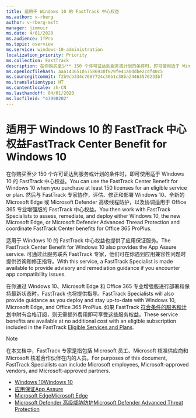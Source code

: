```yaml
---
title: 适用于 Windows 10 的 FastTrack 中心权益
ms.author: v-rberg
author: v-rberg-msft
manager: jimmuir
ms.date: 4/01/2020
ms.audience: ITPro
ms.topic: overview
ms.service: windows-10-administration
localization_priority: Priority
ms.collection: FastTrack
description: 在你购买至少** 150 个许可证达到服务或计划的条件时，即可使用适于 Windows 10 的 FastTrack 中心权益。
ms.openlocfilehash: aaa143651057586938f829fe41a0ddbe2cdf40c5
ms.sourcegitcommit: f2b9cb334c7687724c36b1c38ba24463576233bf
ms.translationtype: HT
ms.contentlocale: zh-CN
ms.lasthandoff: 04/01/2020
ms.locfileid: "43098202"
---
```

# <a name="fasttrack-center-benefit-for-windows-10"></a><span data-ttu-id="c7d5e-103">适用于 Windows 10 的 FastTrack 中心权益</span><span class="sxs-lookup"><span data-stu-id="c7d5e-103">FastTrack Center Benefit for Windows 10</span></span>

<span data-ttu-id="c7d5e-104">在你购买至少 150 个许可证达到服务或计划的条件时，即可使用适于 Windows 10 的 FastTrack 中心权益。</span><span class="sxs-lookup"><span data-stu-id="c7d5e-104">You can use the FastTrack Center Benefit for Windows 10 when you purchase at least 150 licenses for an eligible service or plan.</span></span> <span data-ttu-id="c7d5e-105">然后与 FastTrack 专家协作，评估、修正和部署 Windows 10、全新的 Microsoft Edge 或 Microsoft Defender 高级线程防护，以及协调适用于 Office 365 专业增强版的 FastTrack 中心权益。</span><span class="sxs-lookup"><span data-stu-id="c7d5e-105">You then work with FastTrack Specialists to assess, remediate, and deploy either Windows 10, the new Microsoft Edge, or Microsoft Defender Advanced Thread Protection and coordinate FastTrack Center benefits for Office 365 ProPlus.</span></span> 

<span data-ttu-id="c7d5e-106">适用于 Windows 10 的 FastTrack 中心权益也提供了应用保证服务。</span><span class="sxs-lookup"><span data-stu-id="c7d5e-106">The FastTrack Center Benefit for Windows 10 also provides the App Assure service.</span></span> <span data-ttu-id="c7d5e-107">可通过此服务联系 FastTrack 专家，他们可在你遇到应用兼容性问题时提供咨询和修正指导。</span><span class="sxs-lookup"><span data-stu-id="c7d5e-107">With this service, a FastTrack Specialist is made available to provide advisory and remediation guidance if you encounter app compatibility issues.</span></span> 

<span data-ttu-id="c7d5e-108">在你通过 Windows 10、Microsoft Edge 和 Office 365 专业增强版进行部署和保持最新状态时，FastTrack 也将提供指导。</span><span class="sxs-lookup"><span data-stu-id="c7d5e-108">FastTrack Specialists will also provide guidance as you deploy and stay up-to-date with Windows 10, Microsoft Edge, and Office 365 ProPlus.</span></span> <span data-ttu-id="c7d5e-109">如果 FastTrack [符合条件的服务和计划](M365-eligible-services-and-plans.md)中附有合格订阅，则无需额外费用即可享受这些服务权益。</span><span class="sxs-lookup"><span data-stu-id="c7d5e-109">These service benefits are available at no additional cost with an eligible subscription included in the FastTrack [Eligible Services and Plans](M365-eligible-services-and-plans.md).</span></span>
  
> [!NOTE]
> <span data-ttu-id="c7d5e-110">在本文档中，FastTrack 专家是指包括 Microsoft 员工、Microsoft 核准供应商和 Microsoft 核准合作伙伴在内的人员。</span><span class="sxs-lookup"><span data-stu-id="c7d5e-110">For purposes of this document, FastTrack Specialists can include Microsoft employees, Microsoft-approved vendors, and Microsoft-approved partners.</span></span> 
    
- [<span data-ttu-id="c7d5e-111">Windows 10</span><span class="sxs-lookup"><span data-stu-id="c7d5e-111">Windows 10</span></span>](Win-10-windows-10.md)
- [<span data-ttu-id="c7d5e-112">应用保证</span><span class="sxs-lookup"><span data-stu-id="c7d5e-112">App Assure</span></span>](Win-10-app-assure.md)
- [<span data-ttu-id="c7d5e-113">Microsoft Edge</span><span class="sxs-lookup"><span data-stu-id="c7d5e-113">Microsoft Edge</span></span>](Win-10-microsoft-edge.md)
- [<span data-ttu-id="c7d5e-114">Microsoft Defender 高级威胁防护</span><span class="sxs-lookup"><span data-stu-id="c7d5e-114">Microsoft Defender Advanced Threat Protection</span></span>](Win-10-microsoft-defender-atp.md)

